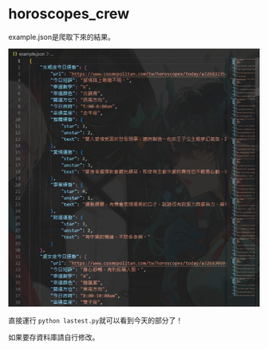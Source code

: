 # horoscopes_crew


example.json是爬取下來的結果。

![Alt text](image.png)


直接運行 `python lastest.py`就可以看到今天的部分了！

如果要存資料庫請自行修改。

